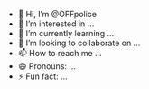 - 👋 Hi, I’m @OFFpolice
- 👀 I’m interested in ...
- 🌱 I’m currently learning ...
- 💞️ I’m looking to collaborate on ...
- 📫 How to reach me ...
- 😄 Pronouns: ...
- ⚡ Fun fact: ...

<!---
OFFpolice/OFFpolice is a ✨ special ✨ repository because its `README.md` (this file) appears on your GitHub profile.
You can click the Preview link to take a look at your changes.
--->
